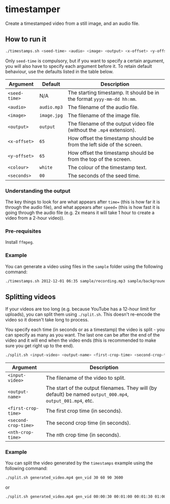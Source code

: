 # timestamper
Create a timestamped video from a still image, and an audio file.

## How to run it

```bash
./timestamps.sh <seed-time> <audio> <image> <output> <x-offset> <y-offset> <colour> <seconds>
```

Only `seed-time` is compulsory, but if you want to specify a certain argument, you will also have to specify each argument before it.
To retain default behaviour, use the defaults listed in the table below.

Argument           | Default     | Description 
-------------------|-------------|-------------
`<seed-time>`      | N/A         | The starting timestamp. It should be in the format `yyyy-mm-dd hh:mm`.
`<audio>`          | `audio.mp3` | The filename of the audio file.
`<image>`          |`image.jpg`  | The filename of the image file.
`<output>`         |`output`     | The filename of the output video file (without the `.mp4` extension).
`<x-offset>`       |`65`         | How offset the timestamp should be from the left side of the screen.
`<y-offset>`       |`65`         | How offset the timestamp should be from the top of the screen.
`<colour>`         |`white`      | The colour of the timestamp text.
`<seconds>`        |`00`         | The seconds of the seed time.

### Understanding the output

The key things to look for are what appears after `time=` (this is how far it is through the audio file), and what appears after `speed=` (this is how fast it is going through the audio file (e.g. 2x means it will take 1 hour to create a video from a 2-hour video)).

### Pre-requisites

Install `ffmpeg`.


### Example

You can generate a video using files in the `sample` folder using the following command:

```bash
./timestamps.sh 2012-12-01 06:35 sample/recording.mp3 sample/background.jpg generated_video 200 100 black 30
```

## Splitting videos

If your videos are too long (e.g. because YouTube has a 12-hour limit for uploads), you can split them using `./split.sh`. This doesn't re-encode the video so it doesn't take long to process.

You specify each time (in seconds or as a timestamp) the video is split - you can specify as many as you want. The last one can be after the end of the video and it will end when the video ends (this is recommended to make sure you get right up to the end).

```bash
./split.sh <input-video> <output-name> <first-crop-time> <second-crop-time> ... <nth-crop-time>
```

Argument            | Description 
--------------------|-------------
`<input-video>`     | The filename of the video to split.
`<output-name>`     | The start of the output filenames. They will (by default) be named `output_000.mp4`, `output_001.mp4`, etc.
`<first-crop-time>` | The first crop time (in seconds).
`<second-crop-time>`| The second crop time (in seconds).
`<nth-crop-time>`   | The nth crop time (in seconds).

### Example

You can split the video generated by the `timestamps` example using the following command:

```bash
./split.sh generated_video.mp4 gen_vid 30 60 90 3600
```

or 

```bash
./split.sh generated_video.mp4 gen_vid 00:00:30 00:01:00 00:01:30 01:00:00
```